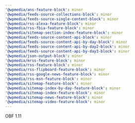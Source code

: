 ```yaml
---
'@wpmedia/ans-feature-block': minor
'@wpmedia/feeds-source-collections-block': minor
'@wpmedia/feeds-source-single-content-block': minor
'@wpmedia/rss-alexa-feature-block': minor
'@wpmedia/rss-fbia-feature-block': minor
'@wpmedia/sitemap-section-index-feature-block': minor
'@wpmedia/feeds-source-content-api-block': minor
'@wpmedia/feeds-source-content-api-by-day-block': minor
'@wpmedia/feeds-source-content-api-by-day2-block': minor
'@wpmedia/feeds-source-content-api-by-day3-block': minor
'@wpmedia/json-output-block': minor
'@wpmedia/mrss-feature-block': minor
'@wpmedia/rss-feature-block': minor
'@wpmedia/rss-flipboard-feature-block': minor
'@wpmedia/rss-google-news-feature-block': minor
'@wpmedia/rss-msn-feature-block': minor
'@wpmedia/sitemap-feature-block': minor
'@wpmedia/sitemap-index-by-day-feature-block': minor
'@wpmedia/sitemap-index-feature-block': minor
'@wpmedia/sitemap-news-feature-block': minor
'@wpmedia/sitemap-video-feature-block': minor
---
```


OBF 1.11
